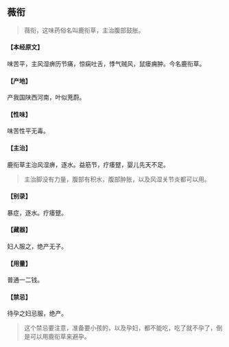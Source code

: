## 薇衔

> 薇衔，这味药俗名叫鹿衔草，主治腹部鼓胀。

#### 【本经原文】
味苦平，主风湿痹历节痛，惊痫吐舌，悸气贼风，鼠瘘痈肿。今名鹿衔草。
#### 【产地】
产我国陕西河南，叶似茺蔚。
#### 【性味】
味苦性平无毒。
#### 【主治】
鹿衔草主治风湿痹，逐水。益筋节，疗痿躄，婴儿先天不足。

> 主治脚没有力量，腹部有积水，腹部肿胀，以及风湿关节炎都可以用。

#### 【别录】
暴症，逐水。疗痿躄。
#### 【藏器】
妇人服之，绝产无子。
#### 【用量】
普通一二钱。
#### 【禁忌】
待孕之妇忌服，绝产。

> 这个禁忌要注意，准备要小孩的，以及孕妇，都不能吃，吃了就不孕了，倒是可以用鹿衔草来避孕。